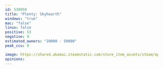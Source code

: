 ```yaml
---
id: 538950
title: "Plenty: Skyhearth"
windows: "true"
mac: "false"
linux: false
positive: 53
negative: 9
estimated_owners: "20000 - 50000"
peak_ccu: 0

image: https://shared.akamai.steamstatic.com/store_item_assets/steam/apps/538950/header.jpg?t=1519417011
opinions:
---
```

